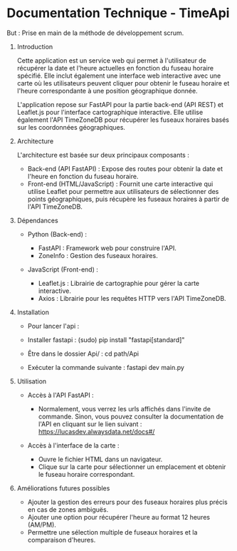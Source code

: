 # Documentation Technique - TimeApi

But : Prise en main de la méthode de développement scrum.


1. Introduction

    Cette application est un service web qui permet à l'utilisateur de récupérer la date et l'heure actuelles en fonction du fuseau horaire spécifié. Elle inclut également une interface web interactive avec une carte où les utilisateurs peuvent cliquer pour obtenir le fuseau horaire et l'heure correspondante à une position géographique donnée.

    L'application repose sur FastAPI pour la partie back-end (API REST) et Leaflet.js pour l'interface cartographique interactive. Elle utilise également l'API TimeZoneDB pour récupérer les fuseaux horaires basés sur les coordonnées géographiques.


2. Architecture

    L'architecture est basée sur deux principaux composants :

    - Back-end (API FastAPI) : Expose des routes pour obtenir la date et l'heure en fonction du fuseau horaire.
    - Front-end (HTML/JavaScript) : Fournit une carte interactive qui utilise Leaflet pour permettre aux utilisateurs de sélectionner des points géographiques, puis récupère les fuseaux horaires à partir de l'API TimeZoneDB.


3. Dépendances

    - Python (Back-end) :
        - FastAPI : Framework web pour construire l'API.
        - ZoneInfo : Gestion des fuseaux horaires.

    - JavaScript (Front-end) :
        - Leaflet.js : Librairie de cartographie pour gérer la carte interactive.
        - Axios : Librairie pour les requêtes HTTP vers l'API TimeZoneDB.


4. Installation

    - Pour lancer l'api :

    - Installer fastapi : (sudo) pip install "fastapi[standard]"
    - Être dans le dossier Api/ : cd path/Api
    - Exécuter la commande suivante : fastapi dev main.py


5. Utilisation

    - Accès à l'API FastAPI :
        - Normalement, vous verrez les urls affichés dans l'invite de commande. Sinon, vous pouvez consulter la documentation de l'API en cliquant sur le lien suivant : https://lucasdev.alwaysdata.net/docs#/

    - Accès à l'interface de la carte :
        - Ouvre le fichier HTML dans un navigateur.
        - Clique sur la carte pour sélectionner un emplacement et obtenir le fuseau horaire correspondant.


5. Améliorations futures possibles

    - Ajouter la gestion des erreurs pour des fuseaux horaires plus précis en cas de zones ambiguës.
    - Ajouter une option pour récupérer l'heure au format 12 heures (AM/PM).
    - Permettre une sélection multiple de fuseaux horaires et la comparaison d'heures.